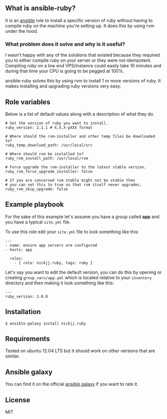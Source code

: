 ## What is ansible-ruby?

It is an [ansible](http://www.ansible.com/home) role to install a specific version of ruby without having to compile ruby on the machine you're setting up. It does this by using rvm under the hood.

### What problem does it solve and why is it useful?

I wasn't happy with any of the solutions that existed because they required you to either compile ruby on your server or they were not idempotent. Compiling ruby on a low end VPS/instance could easily take 10 minutes and during that time your CPU is going to be pegged at 100%.

ansible-ruby solves this by using rvm to install 1 or more versions of ruby. It makes installing and upgrading ruby versions very easy.

## Role variables

Below is a list of default values along with a description of what they do.

```
# Set the version of ruby you want to install.
ruby_version: 2.1.1 # X.X.X-pXXX format

# Where should the rvm-installer and other temp files be downloaded to?
ruby_temp_download_path: /usr/local/src

# Where should rvm be installed to?
ruby_rvm_install_path: /usr/local/rvm

# Force upgrade the rvm-installer to the latest stable version.
ruby_rvm_force_upgrade_installer: false

# If you are concerned rvm stable might not be stable then
# you can set this to true so that rvm itself never upgrades.
ruby_rvm_skip_upgrade: false
```

## Example playbook

For the sake of this example let's assume you have a group called **app** and you have a typical `site.yml` file.

To use this role edit your `site.yml` file to look something like this:

```
---
- name: ensure app servers are configured
- hosts: app

  roles:
    - { role: nickjj.ruby, tags: ruby }
```

Let's say you want to edit the default version, you can do this by opening or creating `group_vars/app.yml` which is located relative to your `inventory` directory and then making it look something like this:

```
---
ruby_version: 2.0.0
```

## Installation

`$ ansible-galaxy install nickjj.ruby`

## Requirements

Tested on ubuntu 12.04 LTS but it should work on other versions that are similar.

## Ansible galaxy

You can find it on the official [ansible galaxy](https://galaxy.ansible.com/list#/roles/796) if you want to rate it.

## License

MIT